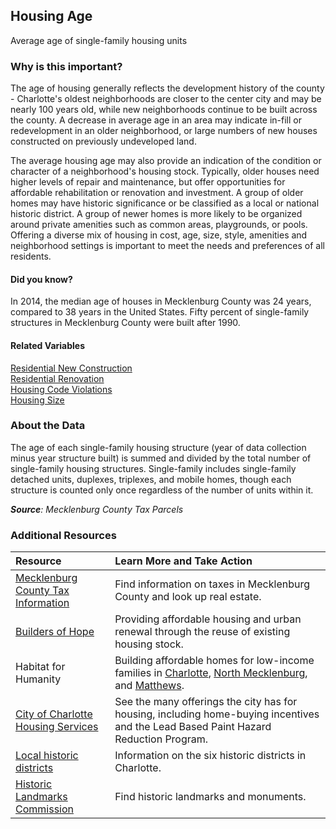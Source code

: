 ## Housing Age
Average age of single-family housing units 

### Why is this important?
The age of housing generally reflects the development history of the county - Charlotte's oldest neighborhoods are closer to the center city and may be nearly 100 years old, while new neighborhoods continue to be built across the county. A decrease in average age in an area may indicate in-fill or redevelopment in an older neighborhood, or large numbers of new houses constructed on previously undeveloped land. 

The average housing age may also provide an indication of the condition or character of a neighborhood's housing stock. Typically, older houses need higher levels of repair and maintenance, but offer opportunities for affordable rehabilitation or renovation and investment. A group of older homes may have historic significance or be classified as a local or national historic district. A group of newer homes is more likely to be organized around private amenities such as common areas, playgrounds, or pools. Offering a diverse mix of housing in cost, age, size, style, amenities and neighborhood settings is important to meet the needs and preferences of all residents. 

#### Did you know?
In 2014, the median age of houses in Mecklenburg County was 24 years, compared to 38 years in the United States. Fifty percent of single-family structures in Mecklenburg County were built after 1990.

#### Related Variables
<a href="javascript:void(0)" onclick="changeMetric('m8')">Residential New Construction</a>  
<a href="javascript:void(0)" onclick="changeMetric('m9')">Residential Renovation</a>   
<a href="javascript:void(0)" onclick="changeMetric('m68')">Housing Code Violations</a>  
<a href="javascript:void(0)" onclick="changeMetric('m6')">Housing Size</a>  

### About the Data
The age of each single-family housing structure (year of data collection minus year structure built) is summed and divided by the total number of single-family housing structures. Single-family includes single-family detached units, duplexes, triplexes, and mobile homes, though each structure is counted only once regardless of the number of units within it.

_**Source**: Mecklenburg County Tax Parcels_

### Additional Resources
| Resource | Learn More and Take Action | 
|:--- | :--- |
|[Mecklenburg County Tax Information](http://charmeck.org/mecklenburg/county/taxes/Pages/default.aspx) | Find information on taxes in Mecklenburg County and look up real estate.
|[Builders of Hope](http://www.buildersofhope.org/) |Providing affordable housing and urban renewal through the reuse of existing housing stock.
|Habitat for Humanity|Building affordable homes for low-income families in [Charlotte](http://www.habitatcharlotte.org/), [North Mecklenburg](http://www.ourtownshabitat.org/), and [Matthews](http://www.habitatmatthews.org/).
|[City of Charlotte Housing Services](http://charmeck.org/city/charlotte/nbs/housing/Pages/CityHousingPrograms.aspx) |See the many offerings the city has for housing, including home-buying incentives and the Lead Based Paint Hazard Reduction Program.
|[Local historic districts](http://charmeck.org/CITY/CHARLOTTE/PLANNING/HISTORICDISTRICTS/Pages/Home.aspx) | Information on the six historic districts in Charlotte.
|[Historic Landmarks Commission](http://www.cmhpf.org/) |Find historic landmarks and monuments.